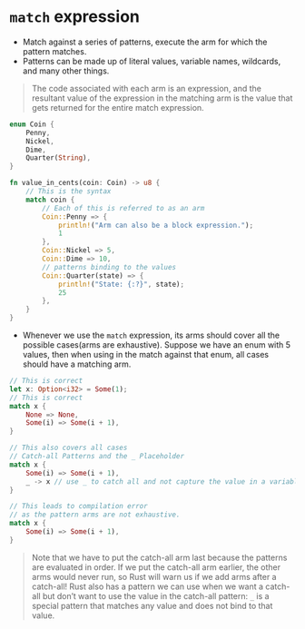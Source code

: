 # `match` expression

- Match against a series of patterns, execute the arm for which the pattern matches.
- Patterns can be made up of literal values, variable names, wildcards, and many other things.

> The code associated with each arm is an expression, and the resultant value of the expression in the matching arm is the value that gets returned for the entire match expression.

```rust
enum Coin {
    Penny,
    Nickel,
    Dime,
    Quarter(String),
}

fn value_in_cents(coin: Coin) -> u8 {
    // This is the syntax
    match coin {
        // Each of this is referred to as an arm
        Coin::Penny => {
            println!("Arm can also be a block expression.");
            1
        },
        Coin::Nickel => 5,
        Coin::Dime => 10,
        // patterns binding to the values
        Coin::Quarter(state) => {
            println!("State: {:?}", state);
            25
        },
    }
}
```

- Whenever we use the `match` expression, its arms should cover all the possible cases(arms are exhaustive). Suppose we have an enum with 5 values, then when using in the match against that enum, all cases should have a matching arm.

```rust
// This is correct
let x: Option<i32> = Some(1);
// This is correct
match x {
    None => None,
    Some(i) => Some(i + 1),
}

// This also covers all cases
// Catch-all Patterns and the _ Placeholder
match x {
    Some(i) => Some(i + 1),
    _ -> x // use _ to catch all and not capture the value in a variable
}

// This leads to compilation error
// as the pattern arms are not exhaustive.
match x {
    Some(i) => Some(i + 1),
}
```

> Note that we have to put the catch-all arm last because the patterns are evaluated in order. If we put the catch-all arm earlier, the other arms would never run, so Rust will warn us if we add arms after a catch-all!
> Rust also has a pattern we can use when we want a catch-all but don’t want to use the value in the catch-all pattern: `_` is a special pattern that matches any value and does not bind to that value.
